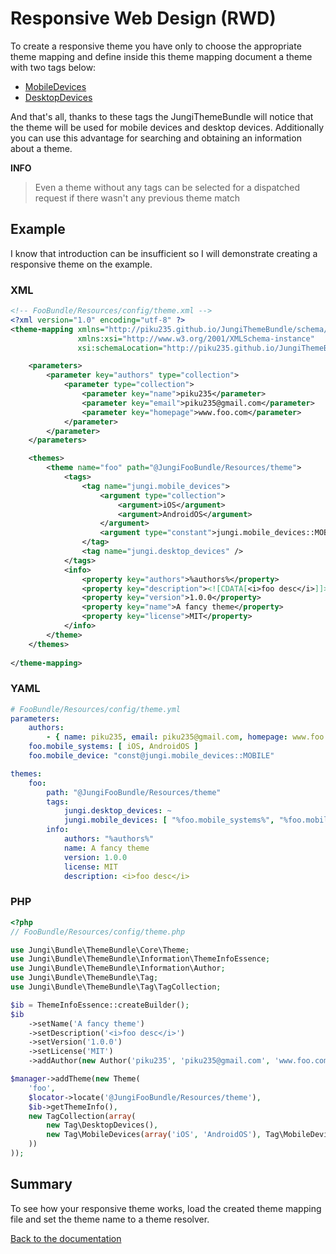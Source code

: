 Responsive Web Design (RWD)
===========================

To create a responsive theme you have only to choose the appropriate theme mapping and define inside this theme mapping
document a theme with two tags below:

* [MobileDevices](https://github.com/piku235/JungiThemeBundle/blob/master/Resources/doc/theme-tags.md#mobiledevices)
* [DesktopDevices](https://github.com/piku235/JungiThemeBundle/blob/master/Resources/doc/theme-tags.md#desktopdevices)

And that's all, thanks to these tags the JungiThemeBundle will notice that the theme will be used for mobile devices and
desktop devices. Additionally you can use this advantage for searching and obtaining an information about a theme.

**INFO**

> Even a theme without any tags can be selected for a dispatched request if there wasn't any previous theme match

Example
-------

I know that introduction can be insufficient so I will demonstrate creating a responsive theme on the example.

### XML

```xml
<!-- FooBundle/Resources/config/theme.xml -->
<?xml version="1.0" encoding="utf-8" ?>
<theme-mapping xmlns="http://piku235.github.io/JungiThemeBundle/schema/theme-mapping"
               xmlns:xsi="http://www.w3.org/2001/XMLSchema-instance"
               xsi:schemaLocation="http://piku235.github.io/JungiThemeBundle/schema/theme-mapping https://raw.githubusercontent.com/piku235/JungiThemeBundle/master/Mapping/Loader/schema/theme-1.0.xsd">

    <parameters>
        <parameter key="authors" type="collection">
            <parameter type="collection">
                <parameter key="name">piku235</parameter>
                <parameter key="email">piku235@gmail.com</parameter>
                <parameter key="homepage">www.foo.com</parameter>
            </parameter>
        </parameter>
    </parameters>

    <themes>
        <theme name="foo" path="@JungiFooBundle/Resources/theme">
            <tags>
                <tag name="jungi.mobile_devices">
                    <argument type="collection">
                        <argument>iOS</argument>
                        <argument>AndroidOS</argument>
                    </argument>
                    <argument type="constant">jungi.mobile_devices::MOBILE</argument>
                </tag>
                <tag name="jungi.desktop_devices" />
            </tags>
            <info>
                <property key="authors">%authors%</property>
                <property key="description"><![CDATA[<i>foo desc</i>]]></property>
                <property key="version">1.0.0</property>
                <property key="name">A fancy theme</property>
                <property key="license">MIT</property>
            </info>
        </theme>
    </themes>
    
</theme-mapping>

```

### YAML

```yml
# FooBundle/Resources/config/theme.yml
parameters:
    authors:
        - { name: piku235, email: piku235@gmail.com, homepage: www.foo.com }
    foo.mobile_systems: [ iOS, AndroidOS ]
    foo.mobile_device: "const@jungi.mobile_devices::MOBILE"

themes:
    foo:
        path: "@JungiFooBundle/Resources/theme"
        tags:
            jungi.desktop_devices: ~
            jungi.mobile_devices: [ "%foo.mobile_systems%", "%foo.mobile_device%" ]
        info:
            authors: "%authors%"
            name: A fancy theme
            version: 1.0.0
            license: MIT
            description: <i>foo desc</i>

```

### PHP

```php
<?php
// FooBundle/Resources/config/theme.php

use Jungi\Bundle\ThemeBundle\Core\Theme;
use Jungi\Bundle\ThemeBundle\Information\ThemeInfoEssence;
use Jungi\Bundle\ThemeBundle\Information\Author;
use Jungi\Bundle\ThemeBundle\Tag;
use Jungi\Bundle\ThemeBundle\Tag\TagCollection;

$ib = ThemeInfoEssence::createBuilder();
$ib
    ->setName('A fancy theme')
    ->setDescription('<i>foo desc</i>')
    ->setVersion('1.0.0')
    ->setLicense('MIT')
    ->addAuthor(new Author('piku235', 'piku235@gmail.com', 'www.foo.com'));

$manager->addTheme(new Theme(
    'foo',
    $locator->locate('@JungiFooBundle/Resources/theme'),
    $ib->getThemeInfo(),
    new TagCollection(array(
        new Tag\DesktopDevices(),
        new Tag\MobileDevices(array('iOS', 'AndroidOS'), Tag\MobileDevices::MOBILE)
    ))
));

```

Summary
-------

To see how your responsive theme works, load the created theme mapping file and set the theme name to a theme resolver.

[Back to the documentation](https://github.com/piku235/JungiThemeBundle/blob/master/Resources/doc/index.md)